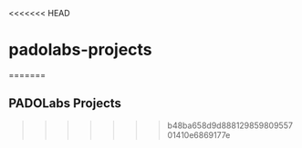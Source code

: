 <<<<<<< HEAD
# padolabs-projects
=======
## PADOLabs Projects
>>>>>>> b48ba658d9d88812985980955701410e6869177e
